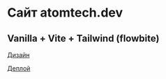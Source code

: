 # Сайт atomtech.dev
## Vanilla + Vite + Tailwind (flowbite)

[Дизайн]( https://www.figma.com/file/XKK85ZarH7WAU0mWJVxXCQ/%D0%90%D0%A2%D0%9E%D0%9C%D0%A2%D0%95%D0%A5?node-id=115%3A597&t=LjiB0PQXbSNLX5lR-1 "Figma")

[Деплой](https://precious-harrier-731.notion.site/Python-aws-f2142caf33ad40c585d43a3208ed5e4d "Notion")

